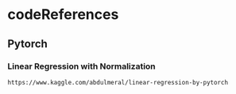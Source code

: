 # codeReferences

## Pytorch
### Linear Regression with Normalization
```
https://www.kaggle.com/abdulmeral/linear-regression-by-pytorch
```

